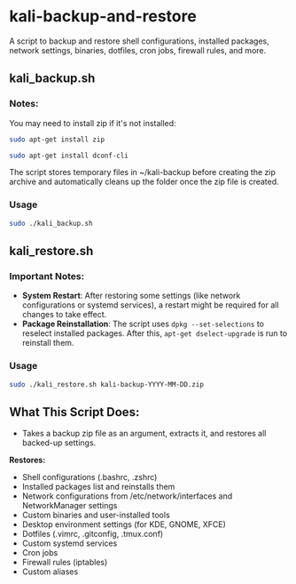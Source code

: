 # kali-backup-and-restore
A script to backup and restore shell configurations, installed packages, network settings, binaries, dotfiles, cron jobs, firewall rules, and more.

## kali_backup.sh

### Notes:
You may need to install zip if it's not installed:

```bash
sudo apt-get install zip
```

```bash
sudo apt-get install dconf-cli
```

The script stores temporary files in ~/kali-backup before creating the zip archive and automatically cleans up the folder once the zip file is created.

### Usage

```bash
sudo ./kali_backup.sh
```

## kali_restore.sh

### Important Notes:

- **System Restart**: After restoring some settings (like network configurations or systemd services), a restart might be required for all changes to take effect.
- **Package Reinstallation**: The script uses `dpkg --set-selections` to reselect installed packages. After this, `apt-get dselect-upgrade` is run to reinstall them.

### Usage

```bash
sudo ./kali_restore.sh kali-backup-YYYY-MM-DD.zip
```

## What This Script Does:
- Takes a backup zip file as an argument, extracts it, and restores all backed-up settings.
  
**Restores:**
- Shell configurations (.bashrc, .zshrc)
- Installed packages list and reinstalls them
- Network configurations from /etc/network/interfaces and NetworkManager settings
- Custom binaries and user-installed tools
- Desktop environment settings (for KDE, GNOME, XFCE)
- Dotfiles (.vimrc, .gitconfig, .tmux.conf)
- Custom systemd services
- Cron jobs
- Firewall rules (iptables)
- Custom aliases
